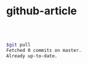# github-article

<br>
<br>

```bash
$git pull
Fetched 0 commits on master.
Already up-to-date.
```
